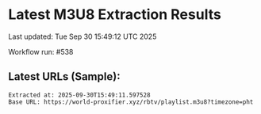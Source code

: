 # Latest M3U8 Extraction Results

Last updated: Tue Sep 30 15:49:12 UTC 2025

Workflow run: #538

## Latest URLs (Sample):
```
Extracted at: 2025-09-30T15:49:11.597528
Base URL: https://world-proxifier.xyz/rbtv/playlist.m3u8?timezone=pht

```
